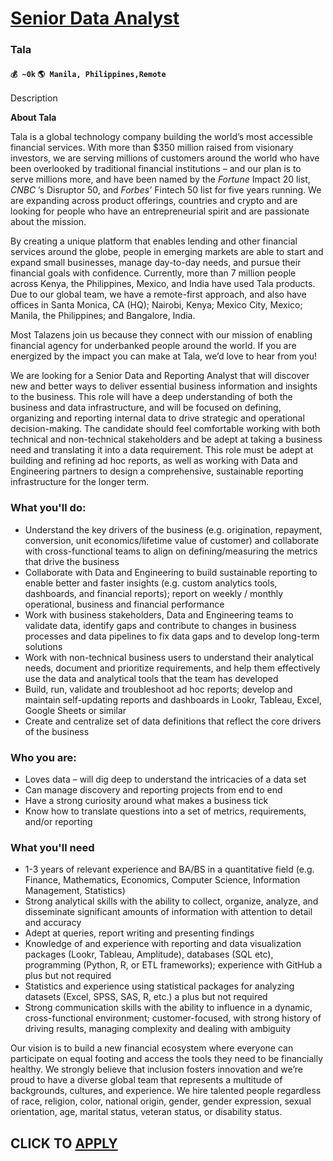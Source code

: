 # [Senior Data Analyst](https://www.remotewlb.com/apply/senior-data-analyst-72681)  
### Tala  
#### `💰 ~0k` `🌎 Manila, Philippines,Remote`  

Description

**About Tala**

  

Tala is a global technology company building the world’s most accessible financial services. With more than $350 million raised from visionary investors, we are serving millions of customers around the world who have been overlooked by traditional financial institutions – and our plan is to serve millions more, and have been named by the _Fortune_ Impact 20 list, _CNBC_ ’s Disruptor 50, and _Forbes’_ Fintech 50 list for five years running. We are expanding across product offerings, countries and crypto and are looking for people who have an entrepreneurial spirit and are passionate about the mission.

  

By creating a unique platform that enables lending and other financial services around the globe, people in emerging markets are able to start and expand small businesses, manage day-to-day needs, and pursue their financial goals with confidence. Currently, more than 7 million people across Kenya, the Philippines, Mexico, and India have used Tala products. Due to our global team, we have a remote-first approach, and also have offices in Santa Monica, CA (HQ); Nairobi, Kenya; Mexico City, Mexico; Manila, the Philippines; and Bangalore, India.

  

Most Talazens join us because they connect with our mission of enabling financial agency for underbanked people around the world. If you are energized by the impact you can make at Tala, we’d love to hear from you!

  

We are looking for a Senior Data and Reporting Analyst that will discover new and better ways to deliver essential business information and insights to the business. This role will have a deep understanding of both the business and data infrastructure, and will be focused on defining, organizing and reporting internal data to drive strategic and operational decision-making. The candidate should feel comfortable working with both technical and non-technical stakeholders and be adept at taking a business need and translating it into a data requirement. This role must be adept at building and refining ad hoc reports, as well as working with Data and Engineering partners to design a comprehensive, sustainable reporting infrastructure for the longer term.

### What you'll do:

  * Understand the key drivers of the business (e.g. origination, repayment, conversion, unit economics/lifetime value of customer) and collaborate with cross-functional teams to align on defining/measuring the metrics that drive the business
  * Collaborate with Data and Engineering to build sustainable reporting to enable better and faster insights (e.g. custom analytics tools, dashboards, and financial reports); report on weekly / monthly operational, business and financial performance
  * Work with business stakeholders, Data and Engineering teams to validate data, identify gaps and contribute to changes in business processes and data pipelines to fix data gaps and to develop long-term solutions 
  * Work with non-technical business users to understand their analytical needs, document and prioritize requirements, and help them effectively use the data and analytical tools that the team has developed
  * Build, run, validate and troubleshoot ad hoc reports; develop and maintain self-updating reports and dashboards in Lookr, Tableau, Excel, Google Sheets or similar
  * Create and centralize set of data definitions that reflect the core drivers of the business

### Who you are:

  * Loves data – will dig deep to understand the intricacies of a data set
  * Can manage discovery and reporting projects from end to end
  * Have a strong curiosity around what makes a business tick
  * Know how to translate questions into a set of metrics, requirements, and/or reporting

### What you'll need

  * 1-3 years of relevant experience and BA/BS in a quantitative field (e.g. Finance, Mathematics, Economics, Computer Science, Information Management, Statistics)
  * Strong analytical skills with the ability to collect, organize, analyze, and disseminate significant amounts of information with attention to detail and accuracy
  * Adept at queries, report writing and presenting findings
  * Knowledge of and experience with reporting and data visualization packages (Lookr, Tableau, Amplitude), databases (SQL etc), programming (Python, R, or ETL frameworks); experience with GitHub a plus but not required
  * Statistics and experience using statistical packages for analyzing datasets (Excel, SPSS, SAS, R, etc.) a plus but not required
  * Strong communication skills with the ability to influence in a dynamic, cross-functional environment; customer-focused, with strong history of driving results, managing complexity and dealing with ambiguity 

Our vision is to build a new financial ecosystem where everyone can participate on equal footing and access the tools they need to be financially healthy. We strongly believe that inclusion fosters innovation and we’re proud to have a diverse global team that represents a multitude of backgrounds, cultures, and experience. We hire talented people regardless of race, religion, color, national origin, gender, gender expression, sexual orientation, age, marital status, veteran status, or disability status.

  
## CLICK TO [APPLY](https://www.remotewlb.com/apply/senior-data-analyst-72681)

